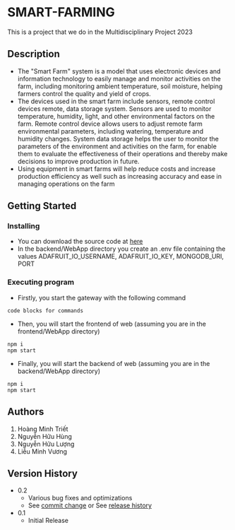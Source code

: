 # SMART-FARMING
This is a project that we do in the Multidisciplinary Project 2023
## Description
* The "Smart Farm" system is a model that uses electronic devices and information technology to easily manage and monitor activities on the farm, including monitoring ambient temperature, soil moisture, helping farmers control the quality and yield of crops.
* The devices used in the smart farm include sensors, remote control devices remote, data storage system. Sensors are used to monitor temperature, humidity, light, and   other environmental factors on the farm. Remote control device allows users to adjust remote farm environmental parameters, including watering, temperature and humidity changes. System data storage helps the user to monitor the parameters of the environment and activities on the farm, for enable them to evaluate the effectiveness of their operations and thereby make decisions to improve production in future.
* Using equipment in smart farms will help reduce costs and increase production efficiency as well such as increasing accuracy and ease in managing operations on the farm

## Getting Started
### Installing

* You can download the source code at [here](https://github.com/nguyen-huu-luong/SMART-FARMING.git)
* In the backend/WebApp directory you create an .env file containing the values ADAFRUIT_IO_USERNAME, ADAFRUIT_IO_KEY, MONGODB_URI, PORT

### Executing program

* Firstly, you start the gateway with the following command
```
code blocks for commands
```
* Then, you will start the frontend of web (assuming you are in the frontend/WebApp directory)
```
npm i
npm start
```
* Finally, you will start the backend of web (assuming you are in the backend/WebApp directory)
```
npm i
npm start
```

## Authors
1. Hoàng Minh Triết 
2. Nguyễn Hữu Hùng
3. Nguyễn Hữu Lượng
4. Liễu Minh Vương

## Version History

* 0.2
    * Various bug fixes and optimizations
    * See [commit change](https://github.com/nguyen-huu-luong/SMART-FARMING/commits/master) or See [release history](https://github.com/nguyen-huu-luong/SMART-FARMING/commits/master)
* 0.1
    * Initial Release
